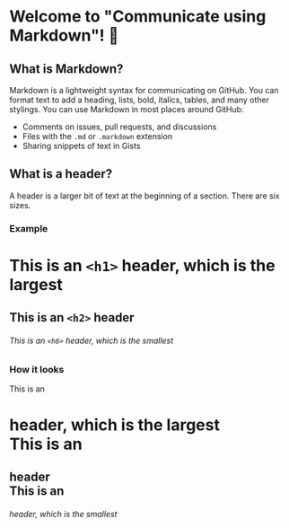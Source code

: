 # Welcome to "Communicate using Markdown"! 👋

## What is Markdown?

Markdown is a lightweight syntax for communicating on GitHub. You can format text to add a heading, lists, bold, italics, tables, and many other stylings. You can use Markdown in most places around GitHub:

- Comments on issues, pull requests, and discussions  
- Files with the `.md` or `.markdown` extension  
- Sharing snippets of text in Gists

## What is a header?

A header is a larger bit of text at the beginning of a section. There are six sizes.

### Example

# This is an `<h1>` header, which is the largest

## This is an `<h2>` header

###### This is an `<h6>` header, which is the smallest

### How it looks

This is an <h1> header, which is the largest  
This is an <h2> header  
This is an <h6> header, which is the smallest

